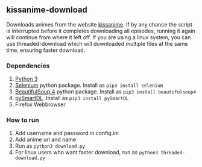 ## kissanime-download
Downloads animes from the website [kissanime](http://kissanime.to). If by any chance the script is interrupted before it completes downloading all episodes, running it again will continue from where it left off.
If you are using a linux system, you can use threaded-download which will downloaded multiple files at the same time, ensuring faster download.

### Dependencies
1. [Python 3](https://www.python.org/)
2. [Selenium](https://pypi.python.org/pypi/selenium) python package. Install as `pip3 install selenium`
3. [BeautifulSoup 4](https://www.crummy.com/software/BeautifulSoup/) python package. Install as `pip3 install beautifulsoup4`
4. [pySmartDL](https://pypi.python.org/pypi/pySmartDL/) .Install as `pip3 install pySmartDL`
5. Firefox Webbrowser

### How to run
1. Add username and password in config.ini
2. Add anime url and name
3. Run as `python3 download.py`
4. For linux users who want faster download, run as `python3 threaded-download.py`